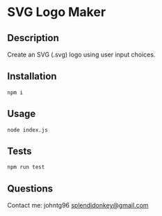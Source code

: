 # SVG Logo Maker



## Description
Create an SVG (.svg) logo using user input choices.

## Installation
```
npm i
```

## Usage
```
node index.js
```

## Tests
```
npm run test
```

## Questions
Contact me:
johntg96
splendidonkey@gmail.com

